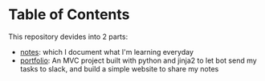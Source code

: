 # Table of Contents

This repository devides into 2 parts:
- [notes](./notes/README.md): which I document what I'm learning everyday
- [portfolio](./portfolio/README.md): An MVC project built with python and jinja2 to let bot send my tasks to slack, and build a simple website to share my notes

